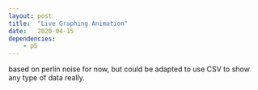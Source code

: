 ```yaml
---
layout: post
title:  "Live Graphing Animation"
date:   2020-04-15
dependencies:
    - p5
---
```



based on perlin noise for now, but could be adapted to use CSV to show any type of data really.

<div id="sketch-holder">
    <script type="text/javascript" src="sketch.js"></script>
</div>
